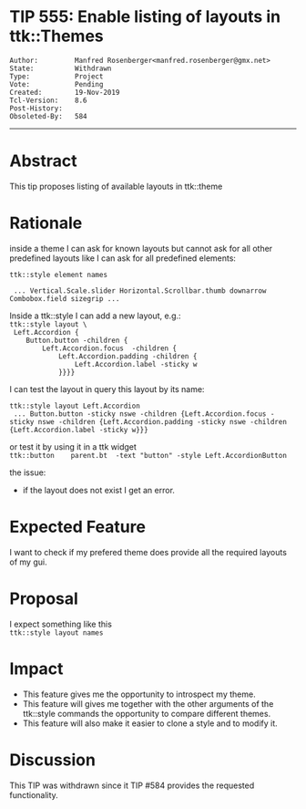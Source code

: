 # TIP 555: Enable listing of layouts in ttk::Themes
	Author:         Manfred Rosenberger<manfred.rosenberger@gmx.net>
	State:          Withdrawn
	Type:           Project
	Vote:           Pending
	Created:        19-Nov-2019
	Tcl-Version:	8.6
	Post-History:
	Obsoleted-By:   584
-----

# Abstract

This tip proposes listing of available layouts in ttk::theme

# Rationale
  
inside a theme I can ask for known layouts but cannot ask for all other predefined layouts like I can ask for all predefined elements:  
  
  
`ttk::style element names`  
  
` ... Vertical.Scale.slider Horizontal.Scrollbar.thumb downarrow Combobox.field sizegrip ...`  
  
  
  
  
Inside a ttk::style I can add a new layout, e.g.:  
`ttk::style layout \`  
` Left.Accordion {`   
`    Button.button -children {`  
`        Left.Accordion.focus  -children {`  
`            Left.Accordion.padding -children {`  
`                Left.Accordion.label -sticky w`   
`            }}}}`    
  
I can test the layout in query this layout by its name:
   
`ttk::style layout Left.Accordion`  
` ... Button.button -sticky nswe -children {Left.Accordion.focus -sticky nswe -children {Left.Accordion.padding -sticky nswe -children {Left.Accordion.label -sticky w}}}` 
   
or test it by using it in a ttk widget   
`ttk::button    parent.bt  -text "button" -style Left.AccordionButton`  
  
  
the issue:
  
* if the layout does not exist I get an error.
  
  
# Expected Feature
  
I want to check if my prefered theme does provide all the required layouts of my gui.
  
  
# Proposal
  
I expect something like this  
`ttk::style layout names`  
  
  
# Impact
  
* This feature gives me the opportunity to introspect my theme.
* This feature will gives me together with the other arguments of the ttk::style commands the opportunity to compare different themes.  
* This feature will also make it easier to clone a style and to modify it.  

# Discussion

This TIP was withdrawn since it TIP #584 provides the requested functionality.
